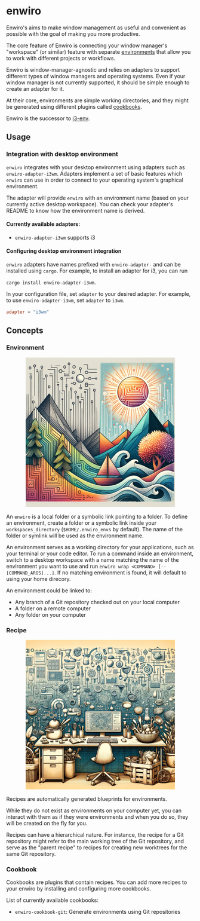 # enwiro

Enwiro's aims to make window management as useful and convenient as possible
with the goal of making you more productive.

The core feature of Enwiro is connecting your window manager's "workspace" (or
similar) feature with separate [environments](#environment) that allow you to
work with different projects or workflows.

Enwiro is window-manager-agnostic and relies on adapters to support different
types of window managers and operating systems. Even if your window manager is
not currently supported, it should be simple enough to create an adapter for it.

At their core, environments are simple working directories, and they might be
generated using different plugins called [cookbooks](#cookbook).

Enwiro is the successor to [i3-env](https://github.com/kantord/i3-env).

## Usage

### Integration with desktop environment

`enwiro` integrates with your desktop environment using adapters such as
`enwiro-adapter-i3wm`. Adapters implement a set of basic features which `enwiro`
can use in order to connect to your operating system's graphical environment.

The adapter will provide `enwiro` with an environment name (based on your
currently active desktop workspace). You can check your adapter's README to
know how the environment name is derived.

#### Currently available adapters:

- `enwiro-adapter-i3wm` supports i3

#### Configuring desktop environment integration

`enwiro` adapters have names prefixed with `enwiro-adapter-` and can be
installed using `cargo`. For example, to install an adapter for i3, you can run

`cargo install enwiro-adapter-i3wm`.

In your configuration file, set `adapter` to your desired adapter. For example,
to use `enwiro-adapter-i3wm`, set `adapter` to `i3wm`.

```toml
adapter = "i3wm"
```

## Concepts

### Environment

<p align="center">
 <img src="environments.png" width="400" />
</p>

An `enwiro` is a local folder or a symbolic link pointing to a folder. To define
an environment, create a folder or a symbolic link inside your `workspaces_directory`
(`$HOME/.enwiro_envs` by default). The name of the folder or symlink will be used
as the environment name.

An environment serves as a working directory for your applications, such as your
terminal or your code editor. To run a command inside an environment, switch to a
desktop workspace with a name matching the name of the environment you want to use
and run  `enwiro wrap <COMMAND> [-- [COMMAND_ARGS]...]`. If no matching environment
is found, it will default to using your home direcory.

An environment could be linked to:

- Any branch of a Git repository checked out on your local computer
- A folder on a remote computer
- Any folder on your computer

### Recipe

<p align="center">
 <img src="recipes.png" width="400" />
</p>

Recipes are automatically generated blueprints for environments.

While they do not exist as environments on your computer yet, you can interact
with them as if they were environments and when you do so, they will be created
on the fly for you.

Recipes can have a hierarchical nature. For instance, the recipe for a Git
repository might refer to the main working tree of the Git repository, and serve
as the "parent recipe" to recipes for creating new worktrees for the same Git
repository.

### Cookbook

Cookbooks are plugins that contain recipes. You can add more recipes to your
enwiro by installing and configuring more cookbooks.

List of currently available cookbooks:

- `enwiro-cookbook-git`: Generate environments using Git repositories
